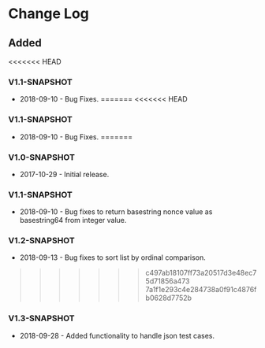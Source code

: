 # Change Log

## Added 
<<<<<<< HEAD
### V1.1-SNAPSHOT
+ 2018-09-10 - Bug Fixes.
=======
<<<<<<< HEAD
### V1.1-SNAPSHOT
+ 2018-09-10 - Bug Fixes.
=======
### V1.0-SNAPSHOT
+ 2017-10-29 - Initial release.
### V1.1-SNAPSHOT
+ 2018-09-10 - Bug fixes to return basestring nonce value as basestring64 from integer value.
### V1.2-SNAPSHOT
+ 2018-09-13 - Bug fixes to sort list by ordinal comparison.
>>>>>>> c497ab18107ff73a20517d3e48ec75d71856a473
>>>>>>> 7a1f1e293c4e284738a0f91c4876fb0628d7752b
### V1.3-SNAPSHOT
+ 2018-09-28 - Added functionality to handle json test cases.
